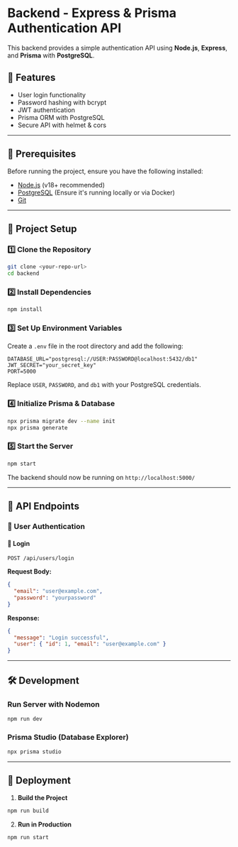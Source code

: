 # Backend - Express & Prisma Authentication API

This backend provides a simple authentication API using **Node.js**, **Express**, and **Prisma** with **PostgreSQL**.

## 🚀 Features
- User login functionality
- Password hashing with bcrypt
- JWT authentication
- Prisma ORM with PostgreSQL
- Secure API with helmet & cors

---

## 📌 Prerequisites
Before running the project, ensure you have the following installed:

- [Node.js](https://nodejs.org/) (v18+ recommended)
- [PostgreSQL](https://www.postgresql.org/) (Ensure it's running locally or via Docker)
- [Git](https://git-scm.com/)

---

## 📂 Project Setup

### 1️⃣ Clone the Repository
```sh
git clone <your-repo-url>
cd backend
```

### 2️⃣ Install Dependencies
```sh
npm install
```

### 3️⃣ Set Up Environment Variables
Create a `.env` file in the root directory and add the following:
```env
DATABASE_URL="postgresql://USER:PASSWORD@localhost:5432/db1"
JWT_SECRET="your_secret_key"
PORT=5000
```
Replace `USER`, `PASSWORD`, and `db1` with your PostgreSQL credentials.

### 4️⃣ Initialize Prisma & Database
```sh
npx prisma migrate dev --name init
npx prisma generate
```

### 5️⃣ Start the Server
```sh
npm start
```
The backend should now be running on `http://localhost:5000/`

---

## 📌 API Endpoints

### 🔹 User Authentication
#### 🔑 Login
```http
POST /api/users/login
```
**Request Body:**
```json
{
  "email": "user@example.com",
  "password": "yourpassword"
}
```
**Response:**
```json
{
  "message": "Login successful",
  "user": { "id": 1, "email": "user@example.com" }
}
```

---

## 🛠 Development
### Run Server with Nodemon
```sh
npm run dev
```

### Prisma Studio (Database Explorer)
```sh
npx prisma studio
```

---

## 🚀 Deployment
1. **Build the Project**
```sh
npm run build
```
2. **Run in Production**
```sh
npm run start
```

